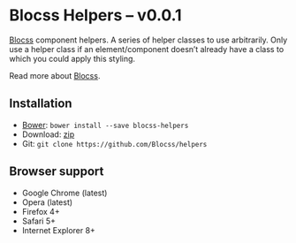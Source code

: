 # Blocss Helpers – v0.0.1

[Blocss](https://github.com/Blocss/blocss/) component helpers. A series of helper classes to use arbitrarily. Only use a helper class if an element/component doesn’t already have a class to which you could apply this styling.

Read more about [Blocss](https://blocss.github.io/blocss).

## Installation

* [Bower](http://bower.io/): `bower install --save blocss-helpers`
* Download: [zip](https://github.com/Blocss/helpers/zipball/master)
* Git: `git clone https://github.com/Blocss/helpers`

## Browser support

* Google Chrome (latest)
* Opera (latest)
* Firefox 4+
* Safari 5+
* Internet Explorer 8+